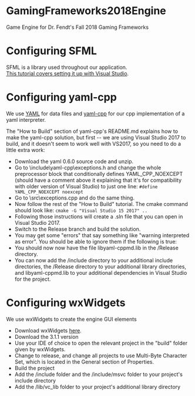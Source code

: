 # GamingFrameworks2018Engine
Game Engine for Dr. Fendt's Fall 2018 Gaming Frameworks

# Configuring SFML
SFML is a library used throughout our application.  
[This tutorial covers setting it up with Visual Studio](https://www.sfml-dev.org/tutorials/2.5/start-vc.php).

# Configuring yaml-cpp
We use [YAML](https://en.wikipedia.org/wiki/YAML) for data files and [yaml-cpp](https://github.com/jbeder/yaml-cpp) for our cpp implementation of a yaml interpreter.

The "How to Build" section of yaml-cpp's README.md explains how to make the yaml-cpp solution, but first -- we are using Visual Studio 2017 to build, and it doesn't seem to work well with VS2017, so you need to do a little extra work:

* Download the yaml 0.6.0 source code and unzip.  
* Go to \include\yaml-cpp\exceptions.h and change the whole preprocessor block that conditionally defines YAML_CPP_NOEXCEPT (should have a comment above it explaining that it's for compatibility with older version of Visual Studio) to just one line: `#define YAML_CPP_NOEXCEPT noexcept` 
* Go to \src\exceptions.cpp and do the same thing.  
* Now follow the rest of the "How to Build" tutorial. The cmake command should look like: `cmake -G "Visual Studio 15 2017" ..`  
* Following those instructions will create a .sln file that you can open in Visual Studio 2017.  
* Switch to the Release branch and build the solution.  
* You may get some "errors" that say something like "warning interpreted as error". You should be able to ignore them if the following is true:  
* You should now now have the file libyaml-cppmd.lib in the /Release directory.  
* You can now add the /include directory to your additional include directories, the /Release directory to your additional library directories, and libyaml-cppmd.lib to your additional dependencies in Visual Studio for the project.

# Configuring wxWidgets
We use wxWidgets to create the engine GUI elements

* Download wxWidgets [here](https://www.wxwidgets.org/downloads/).
* Download the 3.1.1 version
* Use your IDE of choice to open the relevant project in the "build" folder given by wxWidgets.
* Change to release, and change all projects to use Multi-Byte Character Set, which is located in the General section of Properties.
* Build the project
* Add the /include folder and the /include/msvc folder to your project's include directory
* Add the /lib/vc_lib folder to your project's additional library directory
